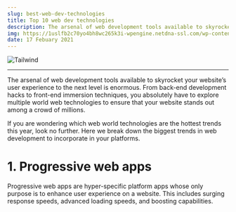 ```yaml
---
slug: best-web-dev-technologies
title: Top 10 web dev technologies
description: The arsenal of web development tools available to skyrocket your website’s user experience to the next level is enormous. 
img: https://1uslfb2c70yo4bh8wc265k3i-wpengine.netdna-ssl.com/wp-content/uploads/2021/02/10-Best-Web-Development-Technologies-In-2021.png
date: 17 Febuary 2021
---
```


![Tailwind](https://1uslfb2c70yo4bh8wc265k3i-wpengine.netdna-ssl.com/wp-content/uploads/2021/02/10-Best-Web-Development-Technologies-In-2021.png )

---

The arsenal of web development tools available to skyrocket your website’s user experience to the next level is enormous. From back-end development hacks to front-end immersion techniques, you absolutely have to explore multiple world web technologies to ensure that your website stands out among a crowd of millions. 

If you are wondering which web world technologies are the hottest trends this year, look no further. Here we break down the biggest trends in web development to incorporate in your platforms. 

# 1. Progressive web apps
Progressive web apps are hyper-specific platform apps whose only purpose is to enhance user experience on a website. This includes surging response speeds, advanced loading speeds, and boosting capabilities. 
